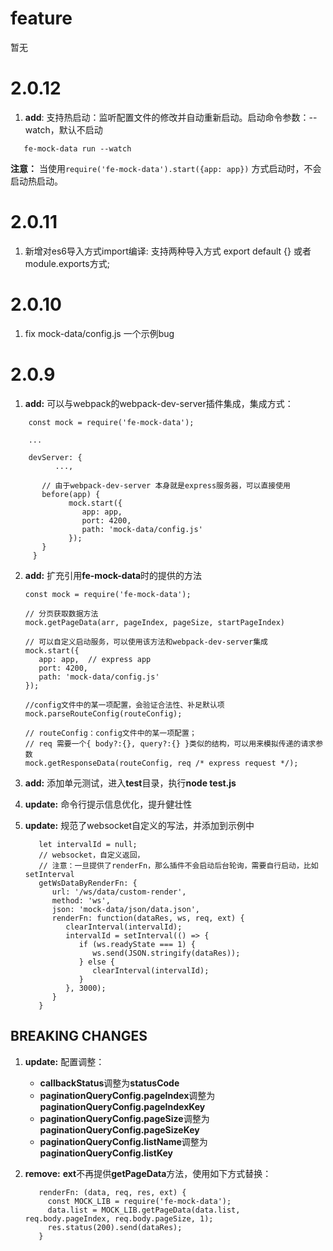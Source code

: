 # feature

暂无

# 2.0.12

1. **add**: 支持热启动：监听配置文件的修改并自动重新启动。启动命令参数：--watch，默认不启动

  ```
     fe-mock-data run --watch
  ```

  **注意：** 当使用`require('fe-mock-data').start({app: app})` 方式启动时，不会启动热启动。

# 2.0.11

1. 新增对es6导入方式import编译: 支持两种导入方式 export default {} 或者 module.exports方式;

# 2.0.10

1. fix mock-data/config.js 一个示例bug

# 2.0.9

1. **add:** 可以与webpack的webpack-dev-server插件集成，集成方式：

  ```
      const mock = require('fe-mock-data');

      ...

      devServer: {
            ...,

         // 由于webpack-dev-server 本身就是express服务器，可以直接使用
         before(app) {
               mock.start({
                  app: app,
                  port: 4200,
                  path: 'mock-data/config.js'
               });
         }
       }
  ```

2. **add:** 扩充引用**fe-mock-data**时的提供的方法

   ```
   const mock = require('fe-mock-data');

   // 分页获取数据方法
   mock.getPageData(arr, pageIndex, pageSize, startPageIndex)

   // 可以自定义启动服务，可以使用该方法和webpack-dev-server集成
   mock.start({
      app: app,  // express app
      port: 4200,
      path: 'mock-data/config.js'
   });

   //config文件中的某一项配置，会验证合法性、补足默认项
   mock.parseRouteConfig(routeConfig);

   // routeConfig：config文件中的某一项配置；
   // req 需要一个{ body?:{}, query?:{} }类似的结构，可以用来模拟传递的请求参数
   mock.getResponseData(routeConfig, req /* express request */);

   ```

3. **add:** 添加单元测试，进入**test**目录，执行**node test.js**

4. **update:** 命令行提示信息优化，提升健壮性

4. **update:** 规范了websocket自定义的写法，并添加到示例中

   ```
      let intervalId = null;
      // websocket，自定义返回，
      // 注意：一旦提供了renderFn，那么插件不会启动后台轮询，需要自行启动，比如setInterval
      getWsDataByRenderFn: {
         url: '/ws/data/custom-render',
         method: 'ws',
         json: 'mock-data/json/data.json',
         renderFn: function(dataRes, ws, req, ext) {
            clearInterval(intervalId);
            intervalId = setInterval(() => {
               if (ws.readyState === 1) {
                  ws.send(JSON.stringify(dataRes));
               } else {
                  clearInterval(intervalId);
               }
            }, 3000);
         }
      }
   ```

## BREAKING CHANGES

1. **update:** 配置调整：

   * **callbackStatus**调整为**statusCode**
   * **paginationQueryConfig.pageIndex**调整为**paginationQueryConfig.pageIndexKey**
   * **paginationQueryConfig.pageSize**调整为**paginationQueryConfig.pageSizeKey**
   * **paginationQueryConfig.listName**调整为**paginationQueryConfig.listKey**

2. **remove:** **ext**不再提供**getPageData**方法，使用如下方式替换：
   ```
      renderFn: (data, req, res, ext) {
        const MOCK_LIB = require('fe-mock-data');
        data.list = MOCK_LIB.getPageData(data.list, req.body.pageIndex, req.body.pageSize, 1);
        res.status(200).send(dataRes);
      }
   ```